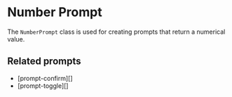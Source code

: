 # Number Prompt

The `NumberPrompt` class is used for creating prompts that return a numerical value.

## Related prompts

- [prompt-confirm][]
- [prompt-toggle][]
